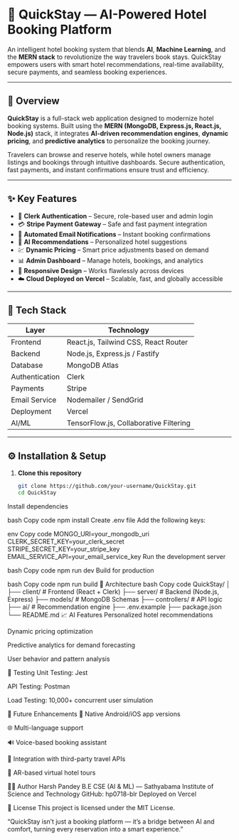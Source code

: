 # 🏨 QuickStay — AI-Powered Hotel Booking Platform

An intelligent hotel booking system that blends **AI**, **Machine Learning**, and the **MERN stack** to revolutionize the way travelers book stays. QuickStay empowers users with smart hotel recommendations, real-time availability, secure payments, and seamless booking experiences.

---

## 📖 Overview

**QuickStay** is a full-stack web application designed to modernize hotel booking systems. Built using the **MERN (MongoDB, Express.js, React.js, Node.js)** stack, it integrates **AI-driven recommendation engines**, **dynamic pricing**, and **predictive analytics** to personalize the booking journey.

Travelers can browse and reserve hotels, while hotel owners manage listings and bookings through intuitive dashboards. Secure authentication, fast payments, and instant confirmations ensure trust and efficiency.

---

## ✨ Key Features

- 🔐 **Clerk Authentication** – Secure, role-based user and admin login  
- 💳 **Stripe Payment Gateway** – Safe and fast payment integration  
- 📧 **Automated Email Notifications** – Instant booking confirmations  
- 🧠 **AI Recommendations** – Personalized hotel suggestions  
- 💹 **Dynamic Pricing** – Smart price adjustments based on demand  
- 📊 **Admin Dashboard** – Manage hotels, bookings, and analytics  
- 📱 **Responsive Design** – Works flawlessly across devices  
- ☁️ **Cloud Deployed on Vercel** – Scalable, fast, and globally accessible  

---

## 🧰 Tech Stack

| Layer | Technology |
|-------|-------------|
| Frontend | React.js, Tailwind CSS, React Router |
| Backend | Node.js, Express.js / Fastify |
| Database | MongoDB Atlas |
| Authentication | Clerk |
| Payments | Stripe |
| Email Service | Nodemailer / SendGrid |
| Deployment | Vercel |
| AI/ML | TensorFlow.js, Collaborative Filtering |

---

## ⚙️ Installation & Setup

1. **Clone this repository**
   ```bash
   git clone https://github.com/your-username/QuickStay.git
   cd QuickStay
Install dependencies

bash
Copy code
npm install
Create .env file
Add the following keys:

env
Copy code
MONGO_URI=your_mongodb_uri
CLERK_SECRET_KEY=your_clerk_secret
STRIPE_SECRET_KEY=your_stripe_key
EMAIL_SERVICE_API=your_email_service_key
Run the development server

bash
Copy code
npm run dev
Build for production

bash
Copy code
npm run build
🧩 Architecture
bash
Copy code
QuickStay/
│
├── client/              # Frontend (React + Clerk)
├── server/              # Backend (Node.js, Express)
├── models/              # MongoDB Schemas
├── controllers/         # API logic
├── ai/                  # Recommendation engine
├── .env.example
├── package.json
└── README.md
📈 AI Features
Personalized hotel recommendations

Dynamic pricing optimization

Predictive analytics for demand forecasting

User behavior and pattern analysis

🧪 Testing
Unit Testing: Jest

API Testing: Postman

Load Testing: 10,000+ concurrent user simulation

🧠 Future Enhancements
📱 Native Android/iOS app versions

🌐 Multi-language support

🔊 Voice-based booking assistant

🔗 Integration with third-party travel APIs

🧭 AR-based virtual hotel tours

👨‍💻 Author
Harsh Pandey
B.E CSE (AI & ML) — Sathyabama Institute of Science and Technology
GitHub: hp0718-blr
Deployed on Vercel

🪪 License
This project is licensed under the MIT License.

“QuickStay isn’t just a booking platform — it’s a bridge between AI and comfort, turning every reservation into a smart experience.”
